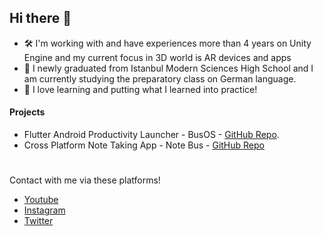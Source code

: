 ## Hi there 👋

- :hammer_and_wrench: I'm working with and have experiences more than 4 years on Unity Engine and my current focus in 3D world is AR devices and apps
- :school: I newly graduated from Istanbul Modern Sciences High School and I am currently studying the preparatory class on German language.
- :rocket: I love learning and putting what I learned into practice!

#### Projects
- Flutter Android Productivity Launcher - BusOS - [GitHub Repo](https://github.com/nizamsaltan/bus-os).
- Cross Platform Note Taking App - Note Bus - [GitHub Repo](https://github.com/nizamsaltan/note-bus)

#  

Contact with me via these platforms!
- [Youtube](https://www.youtube.com/channel/UCyJN487C64xfTweWEl1-zZA)
- [Instagram](https://www.instagram.com/nizam.3d/)
- [Twitter](https://twitter.com/nizam3d)

